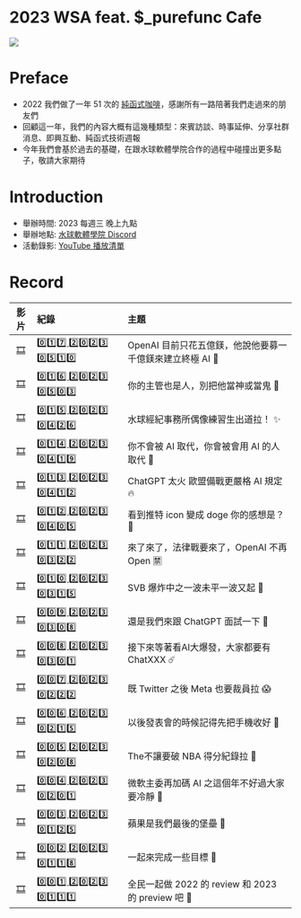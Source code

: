 # 2023 WSA feat. $_purefunc Cafe
![](https://raw.githubusercontent.com/PureFuncInc/purefunc-cafe/main/images/logo.png)

# Preface
* 2022 我們做了一年 51 次的 [純函式咖啡](https://github.com/PureFuncInc/purefunc-cafe)，感謝所有一路陪著我們走過來的朋友們
* 回顧這一年，我們的內容大概有這幾種類型：來賓訪談、時事延伸、分享社群消息、即興互動、純函式技術週報
* 今年我們會基於過去的基礎，在跟水球軟體學院合作的過程中碰撞出更多點子，敬請大家期待

# Introduction
* 舉辦時間: 2023 每週三 晚上九點
* 舉辦地點: [水球軟體學院 Discord](https://discord.gg/waterballsa)
* 活動錄影: [YouTube 播放清單](https://www.youtube.com/playlist?list=PLC3hT4Z5I-O64QSgj8IDMhGvtQLSXvUGN)

# Record
| 影片 | 紀錄 | 主題 |
| :---: | :--- | :--- |
| [🎞]() | [0️⃣1️⃣7️⃣ 2️⃣0️⃣2️⃣3️⃣ 0️⃣5️⃣1️⃣0️⃣](records/2023-05-10/README.md) | OpenAI 目前只花五億鎂，他說他要募一千億鎂來建立終極 AI 🦄 |
| [🎞]() | [0️⃣1️⃣6️⃣ 2️⃣0️⃣2️⃣3️⃣ 0️⃣5️⃣0️⃣3️⃣](records/2023-05-03/README.md) | 你的主管也是人，別把他當神或當鬼 👻 |
| [🎞](https://youtu.be/OePnsgIpiOU) | [0️⃣1️⃣5️⃣ 2️⃣0️⃣2️⃣3️⃣ 0️⃣4️⃣2️⃣6️⃣](records/2023-04-26/README.md) | 水球經紀事務所偶像練習生出道拉！ ✨ |
| [🎞](https://youtu.be/SXMN1YP5d9g) | [0️⃣1️⃣4️⃣ 2️⃣0️⃣2️⃣3️⃣ 0️⃣4️⃣1️⃣9️⃣](records/2023-04-19/README.md) | 你不會被 AI 取代，你會被會用 AI 的人取代 🌚|
| [🎞](https://youtu.be/6e9z6gOb7hY) | [0️⃣1️⃣3️⃣ 2️⃣0️⃣2️⃣3️⃣ 0️⃣4️⃣1️⃣2️⃣](records/2023-04-12/README.md) | ChatGPT 太火 歐盟備戰更嚴格 AI 規定 🔥 |
| [🎞](https://youtu.be/HXFkSg1w6Fw) | [0️⃣1️⃣2️⃣ 2️⃣0️⃣2️⃣3️⃣ 0️⃣4️⃣0️⃣5️⃣](records/2023-04-05/README.md) | 看到推特 icon 變成 doge 你的感想是？ 🐶 |
| [🎞](https://youtu.be/ABtimJz1MAA) | [0️⃣1️⃣1️⃣ 2️⃣0️⃣2️⃣3️⃣ 0️⃣3️⃣2️⃣2️⃣](records/2023-03-22/README.md) | 來了來了，法律戰要來了，OpenAI 不再 Open 🈲 |
| [🎞](https://youtu.be/mIm87eNv7KE) | [0️⃣1️⃣0️⃣ 2️⃣0️⃣2️⃣3️⃣ 0️⃣3️⃣1️⃣5️⃣](records/2023-03-15/README.md) | SVB 爆炸中之一波未平一波又起 🚨 |
| [🎞](https://youtu.be/JYjsXoI8Too) | [0️⃣0️⃣9️⃣ 2️⃣0️⃣2️⃣3️⃣ 0️⃣3️⃣0️⃣8️⃣](records/2023-03-08/README.md) | 還是我們來跟 ChatGPT 面試一下 🔮 |
| [🎞](https://youtu.be/iI6FBCOicgY) | [0️⃣0️⃣8️⃣ 2️⃣0️⃣2️⃣3️⃣ 0️⃣3️⃣0️⃣1️⃣](records/2023-03-01/README.md) | 接下來等著看AI大爆發，大家都要有 ChatXXX ☄️|
| [🎞](https://youtu.be/lVBMboSfMF8) | [0️⃣0️⃣7️⃣ 2️⃣0️⃣2️⃣3️⃣ 0️⃣2️⃣2️⃣2️⃣](records/2023-02-22/README.md) | 既 Twitter 之後 Meta 也要裁員拉 😱|
| [🎞](https://youtu.be/Ae27ofdcW4I) | [0️⃣0️⃣6️⃣ 2️⃣0️⃣2️⃣3️⃣ 0️⃣2️⃣1️⃣5️⃣](records/2023-02-15/README.md) | 以後發表會的時候記得先把手機收好 📱 |
| [🎞](https://youtu.be/GTqgOeOGTd4) | [0️⃣0️⃣5️⃣ 2️⃣0️⃣2️⃣3️⃣ 0️⃣2️⃣0️⃣8️⃣](records/2023-02-08/README.md) | The不讓要破 NBA 得分紀錄拉 🏀 |
| [🎞](https://youtu.be/QiVtaaYpWZ0) | [0️⃣0️⃣4️⃣ 2️⃣0️⃣2️⃣3️⃣ 0️⃣2️⃣0️⃣1️⃣](records/2023-02-01/README.md) | 微軟主委再加碼 AI 之這個年不好過大家要冷靜 🥶 |
| [🎞](https://youtu.be/XLVdXzTFdK8) | [0️⃣0️⃣3️⃣ 2️⃣0️⃣2️⃣3️⃣ 0️⃣1️⃣2️⃣5️⃣](records/2023-01-25/README.md) | 蘋果是我們最後的堡壘 🧱 |
| [🎞](https://youtu.be/MplMS9LM-ZU) | [0️⃣0️⃣2️⃣ 2️⃣0️⃣2️⃣3️⃣ 0️⃣1️⃣1️⃣8️⃣](records/2023-01-18/README.md) | 一起來完成一些目標 🎯|
| [🎞](https://youtu.be/Wq1cqqzrFZ0) | [0️⃣0️⃣1️⃣ 2️⃣0️⃣2️⃣3️⃣ 0️⃣1️⃣1️⃣1️⃣](records/2023-01-11/README.md) | 全民一起做 2022 的 review 和 2023 的 preview 吧 💪 |
